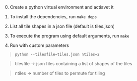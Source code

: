 0. Create a python virtual environment and actiavet it
1. To install the dependencies, run `make deps`
2. List all tile shapes in a json file (default is tiles.json)
3. To execute the program using default arguments, run `make`

4. Run with custom parameters

> `python --tilesfile=tiles.json ntiles=2`

> tilesfile -> json files containing a list of shapes of the tiles

> ntiles -> number of tiles to permute for tiling



